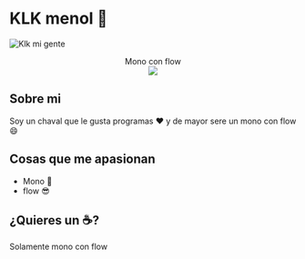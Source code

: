 # KLK menol :wave:

<img src="https://i.imgur.com/7iKny8A.png" alt="Klk mi gente">

<p align="center"> 
  Mono con flow<br>
  <img src="https://i.ytimg.com/vi/wLN69iW4bBA/hqdefault.jpg" />
</p>

## Sobre mi

Soy un chaval que le gusta programas :heart: y de mayor sere un mono con flow :smile:


## Cosas que me apasionan 

- Mono :monkey:
- flow 😎

## ¿Quieres un :coffee:?

Solamente mono con  flow



